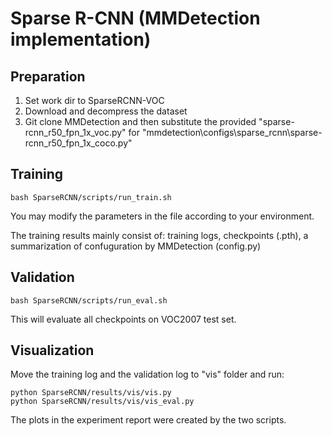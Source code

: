 # Sparse R-CNN (MMDetection implementation)

## Preparation
1. Set work dir to SparseRCNN-VOC
2. Download and decompress the dataset
3. Git clone MMDetection and then substitute the provided "sparse-rcnn_r50_fpn_1x_voc.py" for "mmdetection\configs\sparse_rcnn\sparse-rcnn_r50_fpn_1x_coco.py"
## Training
```text
bash SparseRCNN/scripts/run_train.sh
```
You may modify the parameters in the file according to your environment.

The training results mainly consist of: training logs, checkpoints (.pth), a summarization of confuguration by MMDetection (config.py)

## Validation
```text
bash SparseRCNN/scripts/run_eval.sh
```
This will evaluate all checkpoints on VOC2007 test set.

## Visualization
Move the training log and the validation log to "vis" folder and run:
```text
python SparseRCNN/results/vis/vis.py
python SparseRCNN/results/vis/vis_eval.py
```
The plots in the experiment report were created by the two scripts.